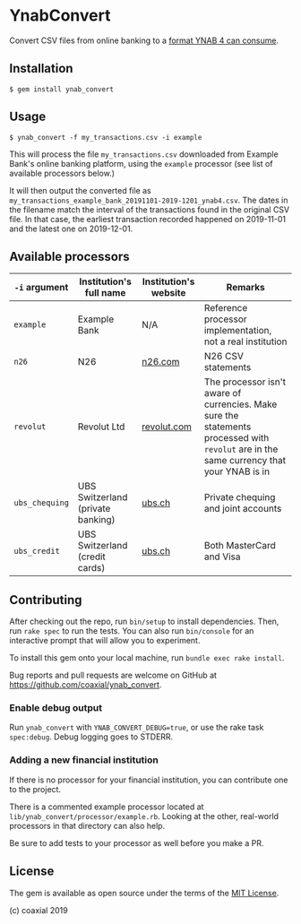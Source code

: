 # YnabConvert

Convert CSV files from online banking to a [format YNAB 4 can consume](https://docs.youneedabudget.com/article/921-formatting-csv-file).

## Installation

    $ gem install ynab_convert

## Usage

```shell
$ ynab_convert -f my_transactions.csv -i example
```

This will process the file `my_transactions.csv` downloaded from Example Bank's
online banking platform, using the `example` processor (see list of available
processors below.)

It will then output the converted file as
`my_transactions_example_bank_20191101-2019-1201_ynab4.csv`. The dates in the
filename match the interval of the transactions found in the original CSV file.
In that case, the earliest transaction recorded happened on 2019-11-01 and the
latest one on 2019-12-01.

## Available processors

`-i` argument | Institution's full name | Institution's website | Remarks
---|---|---|---
`example` | Example Bank | N/A | Reference processor implementation, not a real institution
`n26` | N26 | [n26.com](n26.com) | N26 CSV statements
`revolut` | Revolut Ltd | [revolut.com](https://www.revolut.com/) | The processor isn't aware of currencies. Make sure the statements processed with `revolut` are in the same currency that your YNAB is in
`ubs_chequing` | UBS Switzerland (private banking) | [ubs.ch](https://ubs.ch) | Private chequing and joint accounts
`ubs_credit` | UBS Switzerland (credit cards) | [ubs.ch](https://ubs.ch) | Both MasterCard and Visa

## Contributing

After checking out the repo, run `bin/setup` to install dependencies. Then, run
`rake spec` to run the tests. You can also run `bin/console` for an interactive
prompt that will allow you to experiment.

To install this gem onto your local machine, run `bundle exec rake install`.

Bug reports and pull requests are welcome on GitHub at
https://github.com/coaxial/ynab_convert.

### Enable debug output

Run `ynab_convert` with `YNAB_CONVERT_DEBUG=true`, or use the rake task
`spec:debug`. Debug logging goes to STDERR.

### Adding a new financial institution

If there is no processor for your financial institution, you can contribute one
to the project.

There is a commented example processor located at
`lib/ynab_convert/processor/example.rb`. Looking at the other, real-world
processors in that directory can also help.

Be sure to add tests to your processor as well before you make a PR.

## License

The gem is available as open source under the terms of the [MIT
License](https://opensource.org/licenses/MIT).

(c) coaxial 2019
